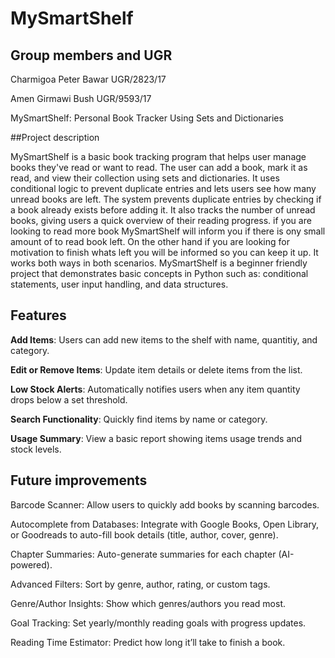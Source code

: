 # MySmartShelf

## Group members and UGR

Charmigoa Peter Bawar      UGR/2823/17

Amen Girmawi Bush          UGR/9593/17




MySmartShelf: Personal Book Tracker Using Sets and Dictionaries

##Project description

MySmartShelf is a basic book tracking program that helps user manage books they've read or want to read.
The user can add a book, mark it as read, and view their collection using sets and dictionaries.
It uses conditional logic to prevent duplicate entries and lets users see how many unread books are left.
The system prevents duplicate entries by checking if a book already exists before adding it.
It also tracks the number of unread books, giving users a quick overview of their reading progress.
if you are looking to read more book MySmartShelf will inform you if there is ony small amount of to read book left.
On the other hand if you are looking for motivation to finish whats left you will be informed so you can keep it up.
It works both ways in both scenarios.
MySmartShelf is a beginner friendly project that demonstrates basic concepts in Python such as:
conditional statements, user input handling, and data structures.

## Features

**Add Items**: Users can add new items to the shelf with name, quantitiy, and category.

**Edit or Remove Items**: Update item details or delete items from the list.

**Low Stock Alerts**: Automatically notifies users when any item quantity drops below a set threshold.

**Search Functionality**: Quickly find items by name or category.

**Usage Summary**: View a basic report showing items usage trends and stock levels.

## Future improvements 

Barcode Scanner: Allow users to quickly add books by scanning barcodes.

Autocomplete from Databases: Integrate with Google Books, Open Library, or Goodreads to auto-fill book details (title, author, cover, genre).

Chapter Summaries: Auto-generate summaries for each chapter (AI-powered).

Advanced Filters: Sort by genre, author, rating, or custom tags.

Genre/Author Insights: Show which genres/authors you read most.

Goal Tracking: Set yearly/monthly reading goals with progress updates.

Reading Time Estimator: Predict how long it’ll take to finish a book.


